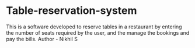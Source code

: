 # Table-reservation-system
This is a software developed to reserve tables in a restaurant by entering the number of seats required by the user, and the manage the bookings and pay the bills.
Author - Nikhil S
